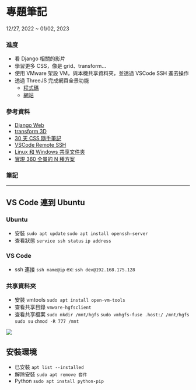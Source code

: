 # 專題筆記
12/27, 2022 ~ 01/02, 2023

### 進度
- 看 Django 相關的影片
- 學習更多 CSS，像是 grid、transform...
- 使用 VMware 架設 VM，與本機共享資料夾，並透過 VSCode SSH 進去操作
- 透過 ThreeJS 完成網頁全景功能
  - [程式碼](https://github.com/wei06097/ThreeJS)
  - [網站](https://wei06097.github.io/ThreeJs/)

### 參考資料
- [Django Web](https://youtu.be/onDgK-bTvjM)
- [transform 3D](https://eyesofkids.gitbooks.io/css3/content/contents/transform3d.html)
- [30 天 CSS 隨手筆記](https://ithelp.ithome.com.tw/users/20103812/ironman/1213)
- [VSCode Remote SSH](https://youtube.com/watch?v=w8KJHY3Rplc&feature=shares)
- [Linux 和 Windows 共享文件夹](https://blog.csdn.net/qq_43516928/article/details/119430588)
- [實現 360 全景的 N 種方案](https://developer.aliyun.com/article/783218)

### 筆記
---

VS Code 連到 Ubuntu 
---
### Ubuntu
- 安裝
`sudo apt update`
`sudo apt install openssh-server`
- 查看狀態
`service ssh status`
`ip address`

### VS Code
- ssh 連接
`ssh name@ip` ex: `ssh dev@192.168.175.128`

### 共享資料夾
- 安裝 vmtools
`sudo apt install open-vm-tools`
- 查看共享目錄
`vmware-hgfsclient`
- 查看共享檔案
`sudo mkdir /mnt/hgfs`
`sudo vmhgfs-fuse .host:/ /mnt/hgfs`
`sudo su`
`chmod -R 777 /mnt`

![](https://i.imgur.com/W2aJMu4.png)

安裝環境
---
- 已安裝
`apt list --installed`
- 解除安裝
`sudo apt remove 套件`
- Python
`sudo apt install python-pip`